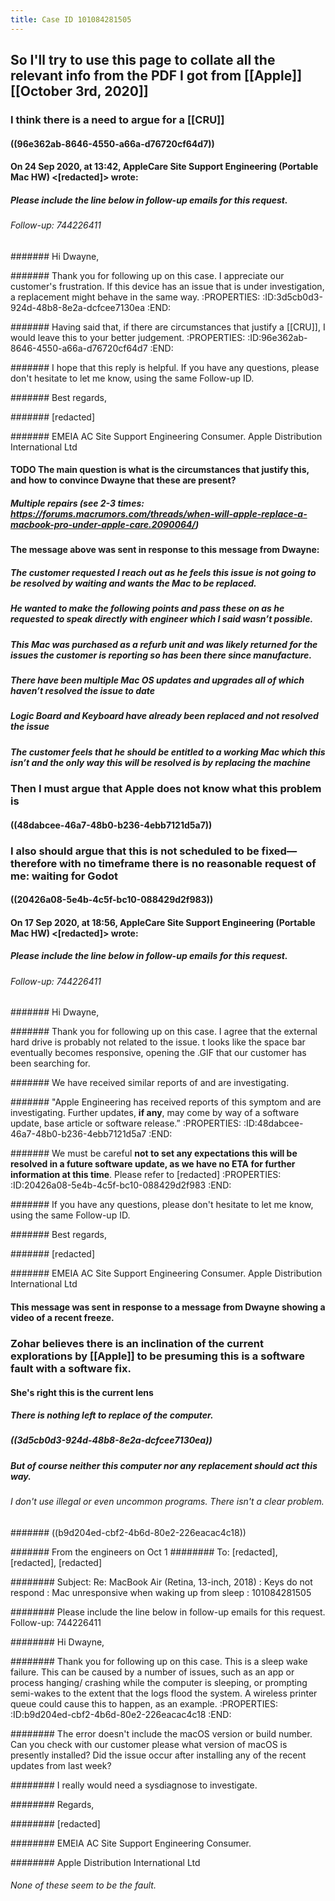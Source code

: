 ```yaml
---
title: Case ID 101084281505
---
```


## So I'll try to use this page to collate all the relevant info from the PDF I got from [[Apple]] [[October 3rd, 2020]]
### I think there is a need to argue for a [[CRU]]
#### ((96e362ab-8646-4550-a66a-d76720cf64d7))

#### On 24 Sep 2020, at 13:42, AppleCare Site Support Engineering (Portable Mac HW) <[redacted]> wrote:
##### Please include the line below in follow-up emails for this request. 
###### Follow-up: 744226411
####### Hi Dwayne,

####### Thank you for following up on this case. I appreciate our customer's frustration. If this device has an issue that is under investigation, a replacement might behave in the same way.
:PROPERTIES:
:ID:3d5cb0d3-924d-48b8-8e2a-dcfcee7130ea
:END:

####### Having said that, if there are circumstances that justify a [[CRU]], I would leave this to your better judgement.
:PROPERTIES:
:ID:96e362ab-8646-4550-a66a-d76720cf64d7
:END:

####### I hope that this reply is helpful. If you have any questions, please don't hesitate to let me know, using the same Follow-up ID.

####### Best regards,

####### [redacted]

####### EMEIA AC Site Support Engineering Consumer. Apple Distribution International Ltd

#### TODO The main question is what is the circumstances that justify this, and how to convince Dwayne that these are present?
##### Multiple repairs (see 2-3 times: https://forums.macrumors.com/threads/when-will-apple-replace-a-macbook-pro-under-apple-care.2090064/)

#### The message above was sent in response to this message from Dwayne:
##### The customer requested I reach out as he feels this issue is not going to be resolved by waiting and wants the Mac to be replaced.

##### He wanted to make the following points and pass these on as he requested to speak directly with engineer which I said wasn’t possible.

##### This Mac was purchased as a refurb unit and was likely returned for the issues the customer is reporting so has been there since manufacture.

##### There have been multiple Mac OS updates and upgrades all of which haven’t resolved the issue to date

##### Logic Board and Keyboard have already been replaced and not resolved the issue

##### The customer feels that he should be entitled to a working Mac which this isn’t and the only way this will be resolved is by replacing the machine

### Then I must argue that Apple does not know what this problem is
#### ((48dabcee-46a7-48b0-b236-4ebb7121d5a7))

### I also should argue that this is not scheduled to be fixed––therefore with no timeframe there is no reasonable request of me: waiting for Godot
#### ((20426a08-5e4b-4c5f-bc10-088429d2f983))

#### On 17 Sep 2020, at 18:56, AppleCare Site Support Engineering (Portable Mac HW) <[redacted]> wrote:
##### Please include the line below in follow-up emails for this request. 
###### Follow-up: 744226411
####### Hi Dwayne,

####### Thank you for following up on this case. I agree that the external hard drive is probably not related to the issue. t looks like the space bar eventually becomes responsive, opening the .GIF that our customer has been searching for.

####### We have received similar reports of and are investigating.

####### "Apple Engineering has received reports of this symptom and are investigating. Further updates, **if any**, may come by way of a software update, base article or software release.”
:PROPERTIES:
:ID:48dabcee-46a7-48b0-b236-4ebb7121d5a7
:END:

####### We must be careful **not to set any expectations this will be resolved in a future software update, as we have no ETA for further information at this time**. Please refer to [redacted]
:PROPERTIES:
:ID:20426a08-5e4b-4c5f-bc10-088429d2f983
:END:

####### If you have any questions, please don't hesitate to let me know, using the same Follow-up ID.

####### Best regards,

####### [redacted]

####### EMEIA AC Site Support Engineering Consumer. Apple Distribution International Ltd

#### This message was sent in response to a message from Dwayne showing a video of a recent freeze.

### Zohar believes there is an inclination of the current explorations by [[Apple]] to be presuming this is a software fault with a software fix.
#### She's right this is the current lens
##### There is nothing left to replace of the computer.

##### ((3d5cb0d3-924d-48b8-8e2a-dcfcee7130ea))

##### But of course neither this computer nor any replacement should act this way.
###### I don't use illegal or even uncommon programs. There isn't a clear problem.
####### ((b9d204ed-cbf2-4b6d-80e2-226eacac4c18))

####### From the engineers on Oct 1
######## To: [redacted], [redacted], [redacted]

######## Subject: Re: MacBook Air (Retina, 13-inch, 2018) : Keys do not respond : Mac unresponsive when waking up from sleep : 101084281505

######## Please include the line below in follow-up emails for this request. Follow-up: 744226411

######## Hi Dwayne,

######## Thank you for following up on this case. This is a sleep wake failure. This can be caused by a number of issues, such as an app or process hanging/ crashing while the computer is sleeping, or prompting semi-wakes to the extent that the logs flood the system. A wireless printer queue could cause this to happen, as an example.
:PROPERTIES:
:ID:b9d204ed-cbf2-4b6d-80e2-226eacac4c18
:END:

######## The error doesn't include the macOS version or build number. Can you check with our customer please what version of macOS is presently installed? Did the issue occur after installing any of the recent updates from last week?

######## I really would need a sysdiagnose to investigate.

######## Regards,

######## [redacted]

######## EMEIA AC Site Support Engineering Consumer.

######## Apple Distribution International Ltd

###### None of these seem to be the fault.
